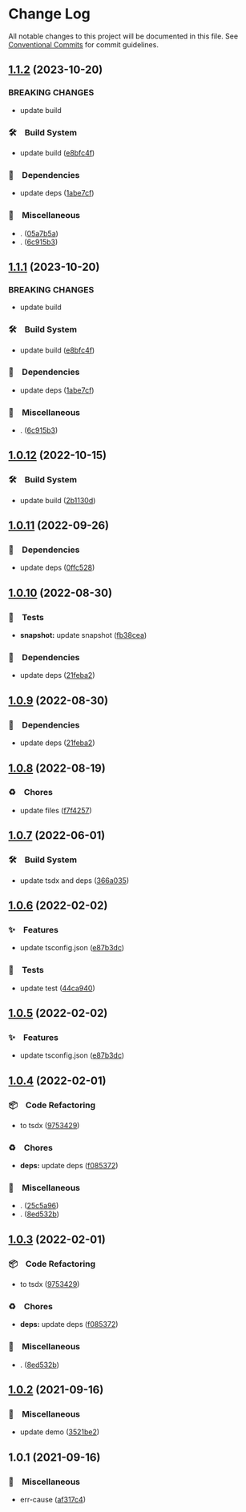 # Change Log

All notable changes to this project will be documented in this file.
See [Conventional Commits](https://conventionalcommits.org) for commit guidelines.

## [1.1.2](https://github.com/bluelovers/ws-error/compare/err-cause@1.0.12...err-cause@1.1.2) (2023-10-20)


### BREAKING CHANGES

* update build



### 🛠　Build System

* update build ([e8bfc4f](https://github.com/bluelovers/ws-error/commit/e8bfc4fa6d4b1eec4ea30571a3029d79e4af852f))


### 📌　Dependencies

* update deps ([1abe7cf](https://github.com/bluelovers/ws-error/commit/1abe7cfaf3a6d073805f1cf7b7247638640e23a0))


### 🔖　Miscellaneous

* . ([05a7b5a](https://github.com/bluelovers/ws-error/commit/05a7b5af1e5de8f6b1a1e7e4a126f5d8e89b4741))
* . ([6c915b3](https://github.com/bluelovers/ws-error/commit/6c915b3028fe9fd00acd83c5e5342a03a2e2f64f))



## [1.1.1](https://github.com/bluelovers/ws-error/compare/err-cause@1.0.12...err-cause@1.1.1) (2023-10-20)


### BREAKING CHANGES

* update build



### 🛠　Build System

* update build ([e8bfc4f](https://github.com/bluelovers/ws-error/commit/e8bfc4fa6d4b1eec4ea30571a3029d79e4af852f))


### 📌　Dependencies

* update deps ([1abe7cf](https://github.com/bluelovers/ws-error/commit/1abe7cfaf3a6d073805f1cf7b7247638640e23a0))


### 🔖　Miscellaneous

* . ([6c915b3](https://github.com/bluelovers/ws-error/commit/6c915b3028fe9fd00acd83c5e5342a03a2e2f64f))



## [1.0.12](https://github.com/bluelovers/ws-error/compare/err-cause@1.0.11...err-cause@1.0.12) (2022-10-15)



### 🛠　Build System

* update build ([2b1130d](https://github.com/bluelovers/ws-error/commit/2b1130d54182da9e74c7e7eb71b76a2a5731d314))



## [1.0.11](https://github.com/bluelovers/ws-error/compare/err-cause@1.0.10...err-cause@1.0.11) (2022-09-26)



### 📌　Dependencies

* update deps ([0ffc528](https://github.com/bluelovers/ws-error/commit/0ffc528dcbe75bc199e712db4a2153cd60dc8c3b))



## [1.0.10](https://github.com/bluelovers/ws-error/compare/err-cause@1.0.8...err-cause@1.0.10) (2022-08-30)



### 🚨　Tests

* **snapshot:** update snapshot ([fb38cea](https://github.com/bluelovers/ws-error/commit/fb38cea1abe983d3cca149a6f45ccceff6bc1a67))


### 📌　Dependencies

* update deps ([21feba2](https://github.com/bluelovers/ws-error/commit/21feba2940aae29023fac2ab5836cac1e2a21940))



## [1.0.9](https://github.com/bluelovers/ws-error/compare/err-cause@1.0.8...err-cause@1.0.9) (2022-08-30)



### 📌　Dependencies

* update deps ([21feba2](https://github.com/bluelovers/ws-error/commit/21feba2940aae29023fac2ab5836cac1e2a21940))



## [1.0.8](https://github.com/bluelovers/ws-error/compare/err-cause@1.0.7...err-cause@1.0.8) (2022-08-19)


### ♻️　Chores

* update files ([f7f4257](https://github.com/bluelovers/ws-error/commit/f7f425709c7c03e5d62142b74a045647e0c3babd))





## [1.0.7](https://github.com/bluelovers/ws-error/compare/err-cause@1.0.6...err-cause@1.0.7) (2022-06-01)


### 🛠　Build System

* update tsdx and deps ([366a035](https://github.com/bluelovers/ws-error/commit/366a03526bb03025b0b253b8bc96b6694fd8b6d6))





## [1.0.6](https://github.com/bluelovers/ws-error/compare/err-cause@1.0.4...err-cause@1.0.6) (2022-02-02)


### ✨　Features

* update tsconfig.json ([e87b3dc](https://github.com/bluelovers/ws-error/commit/e87b3dca318070a92d027512121e9d9f8613de01))


### 🚨　Tests

* update test ([44ca940](https://github.com/bluelovers/ws-error/commit/44ca9405d8e6e2af1ef93d07960f60844a953bef))





## [1.0.5](https://github.com/bluelovers/ws-error/compare/err-cause@1.0.4...err-cause@1.0.5) (2022-02-02)


### ✨　Features

* update tsconfig.json ([e87b3dc](https://github.com/bluelovers/ws-error/commit/e87b3dca318070a92d027512121e9d9f8613de01))





## [1.0.4](https://github.com/bluelovers/ws-error/compare/err-cause@1.0.2...err-cause@1.0.4) (2022-02-01)


### 📦　Code Refactoring

* to tsdx ([9753429](https://github.com/bluelovers/ws-error/commit/9753429d1132f1f6019effddc06cd1f3890e8a71))


### ♻️　Chores

* **deps:** update deps ([f085372](https://github.com/bluelovers/ws-error/commit/f085372fd45d669d5a2bafd8664cb5b1013f6ac2))


### 🔖　Miscellaneous

* . ([25c5a96](https://github.com/bluelovers/ws-error/commit/25c5a96bc8a104b8d10faad6b847ac9e7ac7cfd0))
* . ([8ed532b](https://github.com/bluelovers/ws-error/commit/8ed532b0aff6e19ed370280c2a2a42f15e654653))





## [1.0.3](https://github.com/bluelovers/ws-error/compare/err-cause@1.0.2...err-cause@1.0.3) (2022-02-01)


### 📦　Code Refactoring

* to tsdx ([9753429](https://github.com/bluelovers/ws-error/commit/9753429d1132f1f6019effddc06cd1f3890e8a71))


### ♻️　Chores

* **deps:** update deps ([f085372](https://github.com/bluelovers/ws-error/commit/f085372fd45d669d5a2bafd8664cb5b1013f6ac2))


### 🔖　Miscellaneous

* . ([8ed532b](https://github.com/bluelovers/ws-error/commit/8ed532b0aff6e19ed370280c2a2a42f15e654653))





## [1.0.2](https://github.com/bluelovers/ws-error/compare/err-cause@1.0.1...err-cause@1.0.2) (2021-09-16)


### 🔖　Miscellaneous

* update demo ([3521be2](https://github.com/bluelovers/ws-error/commit/3521be2eb354efcd325cb98df88cceb49c72dc09))





## 1.0.1 (2021-09-16)


### 🔖　Miscellaneous

* err-cause ([af317c4](https://github.com/bluelovers/ws-error/commit/af317c4e09191937d8d6d48874dc708c75ed2dec))
